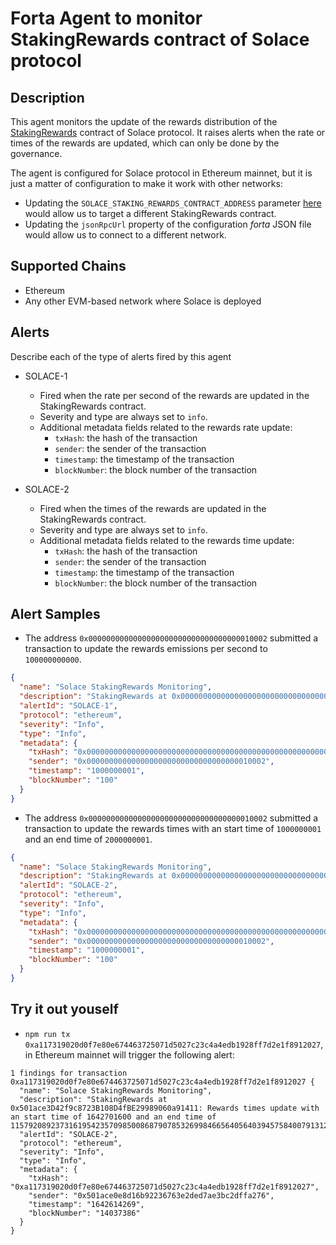 # Forta Agent to monitor StakingRewards contract of Solace protocol

## Description

This agent monitors the update of the rewards distribution of the [StakingRewards](https://docs.solace.fi/docs/dev-docs/contracts/staking/StakingRewards) contract of Solace protocol. It raises alerts when the rate or times of the rewards are updated, which can only be done by the governance.

The agent is configured for Solace protocol in Ethereum mainnet, but it is just a matter of configuration to make it work with other networks:

- Updating the `SOLACE_STAKING_REWARDS_CONTRACT_ADDRESS` parameter [here](src/config.ts) would allow us to target a different StakingRewards contract.
- Updating the `jsonRpcUrl` property of the configuration _forta_ JSON file would allow us to connect to a different network.

## Supported Chains

- Ethereum
- Any other EVM-based network where Solace is deployed

## Alerts

Describe each of the type of alerts fired by this agent

- SOLACE-1

  - Fired when the rate per second of the rewards are updated in the StakingRewards contract.
  - Severity and type are always set to `info`.
  - Additional metadata fields related to the rewards rate update:
    - `txHash`: the hash of the transaction
    - `sender`: the sender of the transaction
    - `timestamp`: the timestamp of the transaction
    - `blockNumber`: the block number of the transaction

- SOLACE-2

  - Fired when the times of the rewards are updated in the StakingRewards contract.
  - Severity and type are always set to `info`.
  - Additional metadata fields related to the rewards time update:
    - `txHash`: the hash of the transaction
    - `sender`: the sender of the transaction
    - `timestamp`: the timestamp of the transaction
    - `blockNumber`: the block number of the transaction

## Alert Samples

- The address `0x0000000000000000000000000000000000010002` submitted a transaction to update the rewards emissions per second to `100000000000`.

```JSON
{
  "name": "Solace StakingRewards Monitoring",
  "description": "StakingRewards at 0x0000000000000000000000000000000000020001: Rewards update to 100000000000 emissions per second",
  "alertId": "SOLACE-1",
  "protocol": "ethereum",
  "severity": "Info",
  "type": "Info",
  "metadata": {
    "txHash": "0x0000000000000000000000000000000000000000000000000000000000000001",
    "sender": "0x0000000000000000000000000000000000010002",
    "timestamp": "1000000001",
    "blockNumber": "100"
  }
}
```

- The address `0x0000000000000000000000000000000000010002` submitted a transaction to update the rewards times with an start time of `1000000001` and an end time of `2000000001`.

```JSON
{
  "name": "Solace StakingRewards Monitoring",
  "description": "StakingRewards at 0x0000000000000000000000000000000000020001: Rewards times update with an start time of 1000000001 and an end time of 2000000001",
  "alertId": "SOLACE-2",
  "protocol": "ethereum",
  "severity": "Info",
  "type": "Info",
  "metadata": {
    "txHash": "0x0000000000000000000000000000000000000000000000000000000000000001",
    "sender": "0x0000000000000000000000000000000000010002",
    "timestamp": "1000000001",
    "blockNumber": "100"
  }
}
```

## Try it out youself

- `npm run tx 0xa117319020d0f7e80e674463725071d5027c23c4a4edb1928ff7d2e1f8912027`, in Ethereum mainnet will trigger the following alert:

```
1 findings for transaction 0xa117319020d0f7e80e674463725071d5027c23c4a4edb1928ff7d2e1f8912027 {
  "name": "Solace StakingRewards Monitoring",
  "description": "StakingRewards at 0x501ace3D42f9c8723B108D4fBE29989060a91411: Rewards times update with an start time of 1642701600 and an end time of 115792089237316195423570985008687907853269984665640564039457584007913129639935",
  "alertId": "SOLACE-2",
  "protocol": "ethereum",
  "severity": "Info",
  "type": "Info",
  "metadata": {
    "txHash": "0xa117319020d0f7e80e674463725071d5027c23c4a4edb1928ff7d2e1f8912027",
    "sender": "0x501ace0e8d16b92236763e2ded7ae3bc2dffa276",
    "timestamp": "1642614269",
    "blockNumber": "14037386"
  }
}
```
